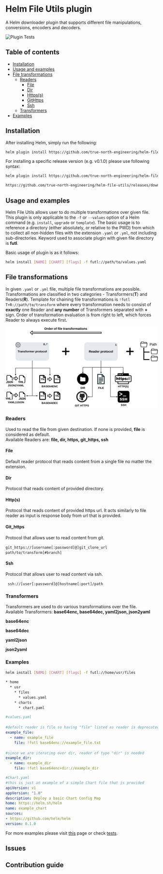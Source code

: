 # Helm File Utils plugin

A Helm downloader plugin that supports different file manipulations, conversions, encoders and decoders.

![Plugin Tests](https://github.com/true-north-engineering/helm-file-utils/actions/workflows/file-utils-release.yml/badge.svg)


## Table of contents

* [Installation](#install)
* [Usage and examples](#usage-and-examples)
* [File transformations](#file-transformations)
  * [Readers](#readers)
    * [File](#file)
    * [Dir](#dir)
    * [Https(s)](#https)
    * [GitHttps](#git_https)
    * [Ssh](#ssh)
  * [Transformers](#transformers)
* [Examples](#examples)

## Installation

After installing Helm, simply run the following:

```bash
helm plugin install https://github.com/true-north-engineering/helm-file-utils.git
```

For installing a specific release version (e.g. v0.1.0) please use following syntax:

```bash
helm plugin install https://github.com/true-north-engineering/helm-file-utils.git --version 0.1.0
```

```bash
https://github.com/true-north-engineering/helm-file-utils/releases/download/v0.1.3/helm-file-utils_0.1.3_linux_amd64.tar.gz
```
## Usage and examples

Helm File Utils allows user to do multiple transformations over given file.
This plugin is only applicable to the `-f` or `--values` option of a Helm
command (e.g. `install`, `upgrade` or `template`).  The basic usage
is to reference a directory (either absolutely, or relative to the
PWD) from which to collect all non-hidden files with the extension
`.yaml` or `.yml`, not including sub-directories. Keyword used to
associate plugin with given file directory is **futl**.

Basic usage of plugin is as it follows:
````bash
helm install [NAME] [CHART] [flags] -f futl://path/to/values.yaml
````

## File transformations

In given `.yaml` or `.yml` file, multiple file transformations are possible.
Transformations are classified in two categories - Transformers(**T**) and Readers(**R**). Template for chaining 
file transformations is ``!futl T+R://path/to/transform`` where every transformation needs to consist of **exactly**
one Reader and **any number** of Transformers separated with **+** sign.
Order of transformation evaluation is from right to left, which forces Reader to always execute first.


![Order of file transformations](diagrams/diagram.png)


### Readers
Used to read the file from given destination. If none is provided, **file** is considered as default.\
Available Readers are: **file, dir, https, git_https, ssh**

#### **File**

Default reader protocol that reads content from a single file no matter the extension.

#### **Dir**

Protocol that reads content of provided directory.

#### **Http(s)**

Protocol that reads content of provided https url. It acts similarly to file reader as input is response body from url that is provided.

#### **Git_https**

Protocol that allows user to read content from git. 

``git_https://[username[:password]@]git_clone_url path/to/transform[#branch]``

#### **Ssh**

Protocol that allows user to read content via ssh. 

`` ssh://[user[:password]@]hostname[:port]/path``
### Transformers
Transformers are used to do various transformations over the file.\
Available Transformers: **base64enc, base64dec, yaml2json, json2yaml**

**base64enc**

**base64dec**

**yaml2json**

**json2yaml**

### Examples

````bash
helm install [NAME] [CHART] [flags] -f futl://home/usr/files 
````

```bash
* home
  * usr
    * files
      * values.yaml
    * charts
      * chart.yaml
```

```yaml
#values.yaml

#default reader is file so having "file" listed as reader is deprecated
example_file: 
  - name: example_file
    file: !futl base64enc://example_file.txt
    
#since we are iterating over dir, reader of type "dir" is needed
example_dir: 
  - name: example_dir
    file: !futl base64enc+dir://example_dir
```

```yaml
#Chart.yaml
#this is just an example of a simple Chart file that is provided
apiVersion: v1
appVersion: "1.0"
description: Deploy a basic Chart Config Map
home: https://helm.sh/helm
name: example_chart
sources:
- https://github.com/helm/helm
version: 0.1.0
```

For more examples please visit [this](EXAMPLES.md) page or check [tests](tests/).


## Issues

## 

## Contribution guide

